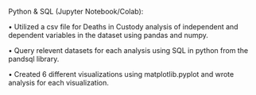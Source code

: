 Python & SQL (Jupyter Notebook/Colab):

•	Utilized a csv file for Deaths in Custody analysis of independent and dependent variables in the dataset using pandas and numpy.

•	Query relevent datasets for each analysis using SQL in python from the pandsql library.

•	Created 6 different visualizations using matplotlib.pyplot and wrote analysis for each visualization.
